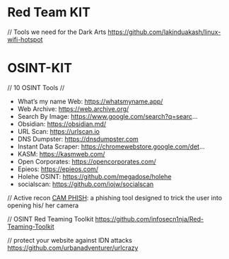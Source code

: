 # Red Team KIT
// Tools we need for the Dark Arts
https://github.com/lakinduakash/linux-wifi-hotspot



# OSINT-KIT

// 10 OSINT Tools //
* What’s my name Web:  https://whatsmyname.app/
* Web Archive:  https://web.archive.org/
* Search By Image:  https://www.google.com/search?q=searc...
* Obsidian:  https://obsidian.md/
* URL Scan:  https://urlscan.io
* DNS Dumpster:  https://dnsdumpster.com
* Instant Data Scraper:  https://chromewebstore.google.com/det...
* KASM:  https://kasmweb.com/
* Open Corporates:  https://opencorporates.com/
* Epieos:  https://epieos.com/
* Holehe OSINT: https://github.com/megadose/holehe
* socialscan: https://github.com/iojw/socialscan

// Active recon
[CAM PHISH](https://github.com/techchipnet/CamPhish?tab=readme-ov-file): a phishing tool designed to trick the user into opening his/ her camera

// OSINT Red Teaming Toolkit 
https://github.com/infosecn1nja/Red-Teaming-Toolkit

// protect your website against IDN attacks
https://github.com/urbanadventurer/urlcrazy
